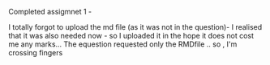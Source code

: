 Completed assigmnet 1 - 

I totally forgot to upload the md file (as it was not in the question)- I realised that it was also needed now - so I uploaded it in the hope it does not cost me any marks...  The equestion requested only the RMDfile .. so , I'm crossing fingers
